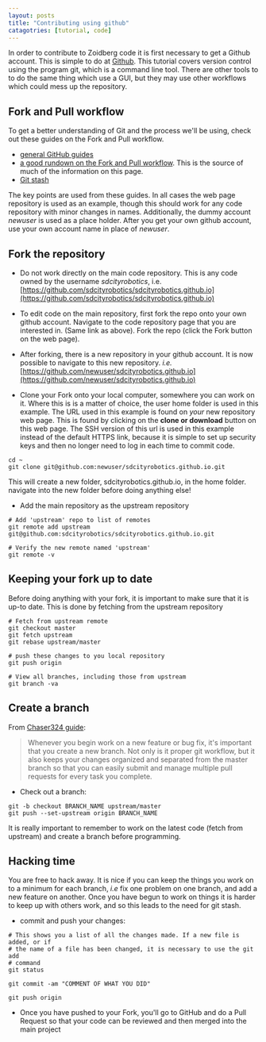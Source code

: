 ```yaml
---
layout: posts
title: "Contributing using github"
catagotries: [tutorial, code]
---
```


In order to contribute to Zoidberg code it is first necessary to get a Github account. This is simple to do at [Github](http://github.com/). This tutorial covers version control using the program git, which is a command line tool. There are other tools to to do the same thing which use a GUI, but they may use other workflows which could mess up the repository.

## Fork and Pull workflow

To get a better understanding of Git and the process we'll be using, check out these guides on the Fork and Pull workflow.

- [general GitHub guides](https://guides.github.com/)
- [a good rundown on the Fork and Pull workflow](https://gist.github.com/Chaser324/ce0505fbed06b947d962). This is the source of much of the information on this page.
- [Git stash](https://git-scm.com/book/en/v1/Git-Tools-Stashing)

The key points are used from these guides. In all cases the web page repository is used as an example, though this should work for any code repository with minor changes in names. Additionally, the dummy account *newuser* is used as a place holder. After you get your own github account, use your own account name in place of *newuser*.

## Fork the repository

- Do not work directly on the main code repository. This is any code owned by
  the username *sdcityrobotics*, i.e. [https://github.com/sdcityrobotics/sdcityrobotics.github.io](https://github.com/sdcityrobotics/sdcityrobotics.github.io)

- To edit code on the main repository, first fork the repo onto your own github
  account. Navigate to the code repository page that you are interested in. (Same link as above). Fork the repo (click the Fork button on the web page).

- After forking, there is a new repository in your github account. It is now
  possible to navigate to this new repository. *i.e.* [https://github.com/newuser/sdcityrobotics.github.io](https://github.com/newuser/sdcityrobotics.github.io)

- Clone your Fork onto your local computer, somewhere you can work on it. Where this
  is is a matter of choice, the user home folder is used in this example. The URL used in this example is found on *your* new repository web page. This is found by clicking on the **clone or download** button on this web page. The SSH version of this url is used in this example instead of the default HTTPS link, because it is simple to set up security keys and then no longer need to log in each time to commit code.

```
cd ~
git clone git@github.com:newuser/sdcityrobotics.github.io.git
```

This will create a new folder, sdcityrobotics.github.io, in the home folder. navigate into the new folder before doing anything else!

- Add the main repository as the upstream repository

```
# Add 'upstream' repo to list of remotes
git remote add upstream git@github.com:sdcityrobotics/sdcityrobotics.github.io.git

# Verify the new remote named 'upstream'
git remote -v
```

## Keeping your fork up to date

Before doing anything with your fork, it is important to make sure that it is up-to date. This is done by fetching from the upstream repository

```
# Fetch from upstream remote
git checkout master
git fetch upstream
git rebase upstream/master

# push these changes to you local repository
git push origin

# View all branches, including those from upstream
git branch -va
```

## Create a branch
From [Chaser324 guide](https://gist.github.com/Chaser324/ce0505fbed06b947d962):

> Whenever you begin work on a new feature or bug fix, it's important that you create a new branch. Not only is it proper git workflow, but it also keeps your changes organized and separated from the master branch so that you can easily submit and manage multiple pull requests for every task you complete.

- Check out a branch:

```
git -b checkout BRANCH_NAME upstream/master
git push --set-upstream origin BRANCH_NAME
```

It is really important to remember to work on the latest code (fetch from upstream) and create a branch before programming.

## Hacking time

You are free to hack away. It is nice if you can keep the things you work on to a minimum for each branch, *i.e* fix one problem on one branch, and add a new feature on another. Once you have begun to work on things it is harder to keep up with others work, and so this leads to the need for git stash.

- commit and push your changes:

```
# This shows you a list of all the changes made. If a new file is added, or if
# the name of a file has been changed, it is necessary to use the git add
# command
git status

git commit -am "COMMENT OF WHAT YOU DID"

git push origin
```

- Once you have pushed to your Fork, you'll go to GitHub and do a Pull Request so
that your code can be reviewed and then merged into the main project
